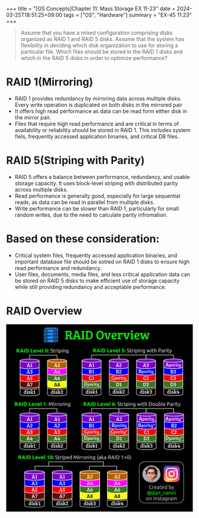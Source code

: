 +++
title = "[OS Concepts]Chapter 11: Mass Storage EX 11-23"
date = 2024-03-25T18:51:25+09:00
tags = ["OS", "Hardware"]
summary = "EX-45 11.23"
+++

 > Assume that you have a mixed configuration comprising disks organized as RAID 1 and RAID 5 disks. Assume that the system has flexibility in deciding which disk organization to use for storing a particular file. Which files should be stored in the RAID 1 disks and which in the RAID 5 disks in order to optimize performance?

 # RAID 1(Mirroring)

 - RAID 1 provides redundancy by mirroring data across multiple disks. Every write operation is duplicated on both disks in the mirrored pair
 - It offers high read performance as data can be read form either disk in the mirror pair.
 - Files that require high read performance and are critical in terms of availability or reliability should be stored in RAID 1. This includes system fiels, frequently accessed application binaries, and critical DB files.

 # RAID 5(Striping with Parity)
 
 - RAID 5 offers a balance between performance, redundancy, and usable storage capacity. It uses block-level striping with distributed parity across multiple disks.
 - Read performance is generally good, especially for large sequential reads, as data can be read in parallel from multiple disks.
 - Write performance can be slower than RAID 1, particularly for small random writes, due to the need to calculate parity infromation.

 # Based on these consideration:

 - Critical system files, frequently accessed application binaries, and important database file should be sotred on RAID 1 disks to ensure high read performance and redundancy.
 - User files, documents, media files, and less critical application data can be stored on RAID 5 disks to make efficient use of storage capacity while still providing redundancy and acceptable performance.

 # RAID Overview

 ![RAID](/images/posts/raid.jpeg)
